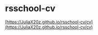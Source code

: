 # rsschool-cv

[https://JuliaX20z.github.io/rsschool-cv/cv](https://JuliaX20z.github.io/rsschool-cv/cv)
